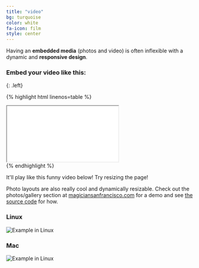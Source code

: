 ```yaml
---
title: "video"
bg: turquoise
color: white
fa-icon: film
style: center
---
```


Having an **embedded media** (photos and video) is often inflexible with a dynamic and **responsive design**.

### Embed your video like this:
{: .left}

{% highlight html linenos=table %}
<div class="icontain">
  <iframe src="//www.youtube.com/embed/8yis7GzlXNM" allowfullscreen></iframe>
</div>
{% endhighlight %}

It'll play like this funny video below! Try resizing the page!

Photo layouts are also really cool and dynamically resizable. Check out the photos/gallery section at [magiciansanfrancisco.com](http://magiciansanfrancisco.com) for a demo and see [the source code](https://github.com/strongrobert/MagicianSanFrancisco) for how.

### Linux
![Example in Linux](https://raw.githubusercontent.com/muammar/mkchromecast/master/images/mkchromecast_linux.gif)

### Mac

![Example in Linux](https://raw.githubusercontent.com/muammar/mkchromecast/master/images/screencast.gif)
